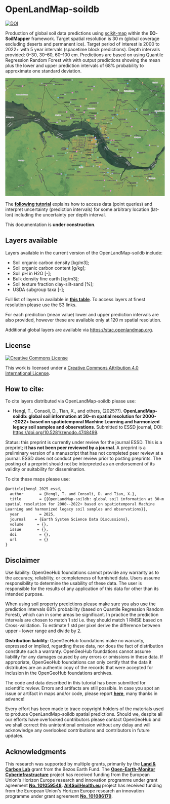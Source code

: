 # OpenLandMap-soildb

<a rel="license" href="https://zenodo.org/doi/10.5281/zenodo.15608972"><img src="https://zenodo.org/badge/DOI/10.5281/zenodo.988285250.svg" alt="DOI" style="border-width:0"/></a><br />

Production of global soil data predictions using [scikit-map]() within the **EO-SoilMapper** framework. 
Target spatial resolution is 30 m (global coverage excluding deserts and permanent ice). 
Target period of interest is 2000 to 2022+ with 5 year intervals (spacetime block predictions). 
Depth intervals provided: 0–30, 30–60, 60–100 cm.
Predictions are based on using Quantile Regression Random Forest with with output predictions showing 
the mean plus the lower and upper prediction intervals of 68% probability to approximate one standard deviation.

<img src="visualizations/brazil_sanjuan.gif" alt="Changes in soil carbon density for an area in Brazil (San Juan)" style="border-width:0" width="680"/><br />

The **[following tutorial](OpenLandMap_soildb_tutorial.ipynb)** explains how to access data (point queries) and interpret uncertainty (prediction intervals) 
for some arbitrary location (lat-lon) including the uncertainty per depth interval.

This documentation is **under construction**.

## Layers available

Layers available in the current version of the OpenLandMap-soildb include:

- Soil organic carbon density [kg/m3];
- Soil organic carbon content [g/kg];
- Soil pH in H2O [-];
- Bulk density fine earth [kg/m3];
- Soil texture fraction clay-silt-sand [%];
- USDA subgroup taxa [-];

Full list of layers in available in **[this table](tables/OpenLandMap_soildb_COGS.csv)**. To access layers at finest resolution please use the S3 links.

For each prediction (mean value) lower and upper prediction intervals are also provided, however 
these are available only at 120 m spatial resolution.

Additional global layers are available via https://stac.openlandmap.org. 

## License

[<img alt="Creative Commons License" style="border-width:0" src="https://i.creativecommons.org/l/by/4.0/88x31.png" />](http://creativecommons.org/licenses/by/4.0/)

This work is licensed under a [Creative Commons Attribution 4.0 International License](http://creativecommons.org/licenses/by/4.0/).

## How to cite:

To cite layers distributed via OpenLandMap-soildb please use:

- Hengl, T., Consoli, D., Tian, X., and others, (2025??). **OpenLandMap-soildb: global soil information at 30~m spatial resolution for 2000--2022+ based on spatiotemporal Machine Learning and harmonized legacy soil samples and observations**. Submitted to ESSD journal, DOI: <https://doi.org/10.5281/zenodo.4748499>.

Status: this preprint is currently under review for the journal ESSD. This is a preprint; **it has not been peer reviewed by a journal**. A preprint is a preliminary version of a manuscript that has not completed peer review at a journal. ESSD does not conduct peer review prior to posting preprints. The posting of a preprint should not be interpreted as an endorsement of its validity or suitability for dissemination.

To cite these maps please use:

```
@article{hengl_2025_essd,
  author       = {Hengl, T. and Consoli, D. and Tian, X.},
  title        = {{OpenLandMap-soildb: global soil information at 30~m spatial resolution for 2000--2022+ based on spatiotemporal Machine Learning and harmonized legacy soil samples and observations}},
  year         = 2025,
  journal    = {Earth System Science Data Discussions},
  volume      = {},
  issue       = {},
  doi          = {},
  url          = {}
}
```

## Disclaimer

Use liability: OpenGeoHub foundations cannot provide any warranty as to the accuracy, reliability, or completeness of furnished data. Users assume responsibility to determine the usability of these data. The user is responsible for the results of any application of this data for other than its intended purpose.

When using soil property predictions please make sure you also use the prediction intervals 68% probability 
(based on Quantile Regression Random Forest), which can in some areas be significant. 
In practice the prediction intervals are chosen to match 1 std i.e. they should match 1 RMSE based on 
Cross-validation. To estimate 1 std per pixel derive the difference between upper - lower range and divide by 2.

**Distribution liability**: OpenGeoHub foundations make no warranty, expressed or implied, regarding these data, nor does the fact of distribution constitute such a warranty. OpenGeoHub foundations cannot assume liability for any damages caused by any errors or omissions in these data. If appropriate, OpenGeoHub foundations can only certify that the data it distributes are an authentic copy of the records that were accepted for inclusion in the OpenGeoHub foundations archives.

The code and data described in this tutorial has been submitted for scientific review. Errors and artifacts are still possible. In case you spot an issue or artifact in maps and/or code, please report **[here](https://github.com/openlandmap/soildb/issues)**, many thanks in advance!

Every effort has been made to trace copyright holders of the materials used to produce OpenLandMap-soildb spatial predictions. Should we, despite all our efforts have overlooked contributors please contact OpenGeoHub and we shall correct this unintentional omission without any delay and will acknowledge any overlooked contributions and contributors in future updates.

## Acknowledgments

This research was supported by multiple grants, primarily by the **[Land & Carbon Lab](https://landcarbonlab.org/)** grant from the Bezos Earth Fund. The **[Open-Earth-Monitor Cyberinfrastructure](https://EarthMonitor.org)** project has received funding from the European Union's Horizon Europe research and innovation programme under grant agreement **[No. 101059548](https://cordis.europa.eu/project/id/101059548)**. **[AI4SoilHealth.eu](https://AI4SoilHealth.eu)** project has received funding from the European Union's Horizon Europe research an innovation programme under grant agreement **[No. 101086179](https://cordis.europa.eu/project/id/101086179)**. 
